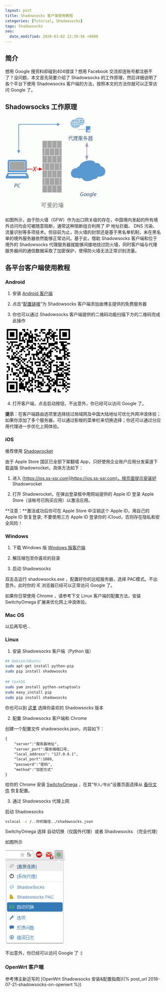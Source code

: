 ```yaml
---
layout: post
title: Shadowsocks 客户端使用教程
categories: [Tutorial, Shadowsocks]
tags: Shadowsocks
seo:
  date_modified: 2020-03-02 22:39:56 +0800
---
```


## 简介

想用 Google 搜资料却碰到404错误？想用 Facebook 交流却连账号都注册不了？没问题，本文首先简要介绍了 Shadowsocks 的工作原理，然后详细说明了各个平台下使用 Shadowsocks 客户端的方法，按照本文的方法你就可以正常访问 Google 了。

## Shadowsocks 工作原理

![Shadowsocks 工作原理图](/assets/img/post/how-shadowsocks-work.gif)

如图所示，由于防火墙（GFW）作为出口网关级的存在，中国境内发起的所有境外访问均会可被随意阻断，通常这种阻断组合利用了 IP 地址拦截、 DNS 污染、流量识别等多项技术。但目前为止，防火墙的封禁还是基于黑名单机制，未在黑名单的境外服务器依然能够正常访问。基于此，借助 Shadowsocks 客户端和位于境外的 Shadowsocks 代理服务器就能够间接地绕过防火墙，同时客户端与代理服务器间的通信数据采取了加密保护，使得防火墙无法正常识别流量。

## 各平台客户端使用教程
### Android

1. 安装 [Android 客户端](https://github.com/shadowsocks/shadowsocks-android/releases)

2. 点击“[配置链接](ss://YWVzLTEyOC1nY206ODBAVTgzIzJrVHk4QGJhbmR3YWdvbi5hbGFsaW4ubWU6NTIwNzc=#%e8%8c%b6%e9%a6%86-alalin.me)”为 Shadowsocks 客户端添加由博主提供的免费服务器

3. 你也可以通过 Shadowsocks 客户端提供的二维码功能扫描下方的二维码完成此操作

![SS 二维码](/assets/img/post/ssqrcode.png)

4. 打开客户端，点击启动按钮，不出意外，你已经可以访问 Google 了。

**提示**：在客户端路由选项里选择绕过局域网及中国大陆地址可优化外网冲浪体验；如果你添加了多个服务器，可以通过影梭的菜单栏来切换选择；你还可以通过分应用代理进一步优化上网体验。

### iOS

推荐使用 [Shadowrocket](https://itunes.apple.com/us/app/shadowrocket/id932747118?mt=8)

由于 Apple Store 国区已全部下架翻墙 App，只好使用企业账户应用分发渠道下载盗版 Shadowrocket，具体方法如下：

1. 进入 [https://ios.ss-ssr.com](https://ios.ss-ssr.com)，按页面提示安装好 Shadowrocket

2. 打开 Shadowrocket，在弹出登录框中用网站提供的 Apple ID 登录 Apple Store（该帐号已购买应用）以激活应用。

**注意：**激活成功后你可在 Apple Store 中注销这个 Apple ID，用自己的 Apple ID 恢复登录; 不要使用三方 Apple ID 登录你的 iCloud，否则存在隐私和安全风险！

### Windows

1. 下载 Windows 版  [Windows 版客户端](https://github.com/shadowsocks/shadowsocks-windows/releases)

2. 解压缩包至你喜欢的目录

3. 启动 Shadowsocks

双击击运行 shadowsocks.exe ，配置好你的远程服务器，选择 PAC模式。不出意外，此时你的 IE 浏览器已经可以正常访问 Google 了。

如果你日常使用 Chrome ，请参考下文 Linux 客户端的配置方法，安装 SwitchyOmega 扩展来优化网上冲浪体验。

### Mac OS

以后再写吧...

### Linux

1. 安装 Shadowsocks 客户端（Python 版）


```sh
## Debian/Ubuntu
sudo apt-get install python-pip
sudo pip install shadowsocks

## CentOS
sudo yum install python-setuptools
sudo easy_install pip
sudo pip install shadowsocks
```

你也可以到 [这里](http://shadowsocks.org/en/download/clients.html) 选择你喜欢的 Shadowsocks 版本

2. 配置 Shadowsocks 客户端和 Chrome

创建一个配置文件 shadowsocks.json，内容如下：

```
{				
	"server":"服务器地址",
	"server_port":服务端端口号,
	"local_address": "127.0.0.1",
	"local_port":1080,
	"password":"密码",
	"method":"加密方式"
}
```

给你的 Chrome 安装 [SwitchyOmega](https://chrome.google.com/webstore/detail/proxy-switchyomega/padekgcemlokbadohgkifijomclgjgif) ，在其“`导入/导出`”设置页面选择从 [备份文件](/assets/files/OmegaOptions.bak) 恢复配置。

3. 通过 Shadowsocks 代理上网

启动 Shadowsocks


```sh
sslocal -c /..你的路径../shadowsocks.json
```

SwitchyOmega 选择 自动切换（仅国外代理）或者 Shadowsocks （完全代理）

如图所示

![SwitchyOmega 界面](/assets/img/post/switchyomega.png) 

不出意外，你已经可以访问 Google 了 :)

### OpenWrt 客户端

参考博主新近写的 [OpenWrt Shadowsocks 安装&配置指南]({% post_url 2018-07-21-shadowsocks-on-openwrt %})
